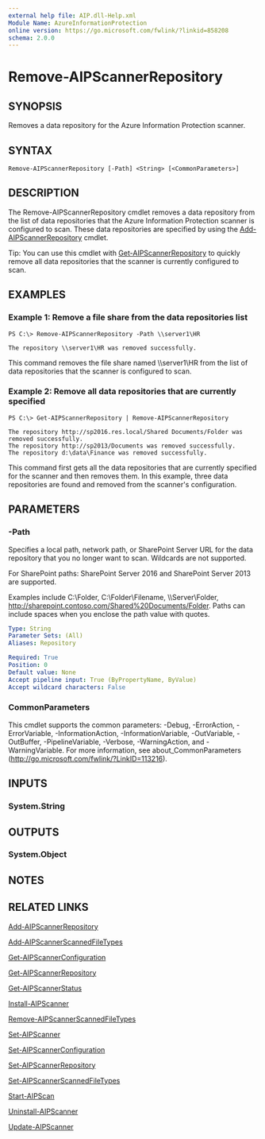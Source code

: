 ```yaml
---
external help file: AIP.dll-Help.xml
Module Name: AzureInformationProtection
online version: https://go.microsoft.com/fwlink/?linkid=858208
schema: 2.0.0
---
```


# Remove-AIPScannerRepository

## SYNOPSIS
Removes a data repository for the Azure Information Protection scanner. 

## SYNTAX

```
Remove-AIPScannerRepository [-Path] <String> [<CommonParameters>]
```

## DESCRIPTION
The Remove-AIPScannerRepository cmdlet removes a data repository from the list of data repositories that the Azure Information Protection scanner is configured to scan. These data repositories are specified by using the [Add-AIPScannerRepository](./Add-AIPScannerRepository.md) cmdlet.

Tip: You can use this cmdlet with [Get-AIPScannerRepository](./Get-AIPScannerRepository.md) to quickly remove all data repositories that the scanner is currently configured to scan.

## EXAMPLES

### Example 1: Remove a file share from the data repositories list
```
PS C:\> Remove-AIPScannerRepository -Path \\server1\HR 

The repository \\server1\HR was removed successfully.
```

This command removes the file share named \\\server1\HR from the list of data repositories that the scanner is configured to scan.

### Example 2: Remove all data repositories that are currently specified
```
PS C:\> Get-AIPScannerRepository | Remove-AIPScannerRepository 

The repository http://sp2016.res.local/Shared Documents/Folder was removed successfully.
The repository http://sp2013/Documents was removed successfully.
The repository d:\data\Finance was removed successfully.
```

This command first gets all the data repositories that are currently specified for the scanner and then removes them. In this example, three data repositories are found and removed from the scanner's configuration.

## PARAMETERS

### -Path
Specifies a local path, network path, or SharePoint Server URL for the data repository that you no longer want to scan. Wildcards are not supported.

For SharePoint paths: SharePoint Server 2016 and SharePoint Server 2013 are supported.

Examples include C:\Folder\, C:\Folder\Filename, \\\Server\Folder, http://sharepoint.contoso.com/Shared%20Documents/Folder. Paths can include spaces when you enclose the path value with quotes.
 

```yaml
Type: String
Parameter Sets: (All)
Aliases: Repository

Required: True
Position: 0
Default value: None
Accept pipeline input: True (ByPropertyName, ByValue)
Accept wildcard characters: False
```

### CommonParameters
This cmdlet supports the common parameters: -Debug, -ErrorAction, -ErrorVariable, -InformationAction, -InformationVariable, -OutVariable, -OutBuffer, -PipelineVariable, -Verbose, -WarningAction, and -WarningVariable. For more information, see about_CommonParameters (http://go.microsoft.com/fwlink/?LinkID=113216).

## INPUTS

### System.String

## OUTPUTS

### System.Object

## NOTES

## RELATED LINKS

[Add-AIPScannerRepository](./Add-AIPScannerRepository.md)

[Add-AIPScannerScannedFileTypes](Add-AIPScannerScannedFileTypes.md)

[Get-AIPScannerConfiguration](./Get-AIPScannerConfiguration.md)

[Get-AIPScannerRepository](./Get-AIPScannerRepository.md)

[Get-AIPScannerStatus](./Get-AIPScannerStatus.md)

[Install-AIPScanner](./Install-AIPScanner.md)

[Remove-AIPScannerScannedFileTypes](./Remove-AIPScannerScannedFileTypes )

[Set-AIPScanner](./Set-AIPScanner.md)

[Set-AIPScannerConfiguration](./Set-AIPScannerConfiguration)

[Set-AIPScannerRepository](./Set-AIPScannerRepository.md)

[Set-AIPScannerScannedFileTypes](./Set-AIPScannerRepository.md)

[Start-AIPScan](./Start-AIPScan.md)

[Uninstall-AIPScanner](./Uninstall-AIPScanner.md)

[Update-AIPScanner](./Update-AIPScanner)
